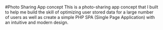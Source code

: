 #Photo Sharing App concept
This is a photo-sharing app concept that I built to help me build the skill of optimizing user stored data for a large number of users as well as create a simple PHP SPA (Single Page Application) with an intuitive and modern design.
